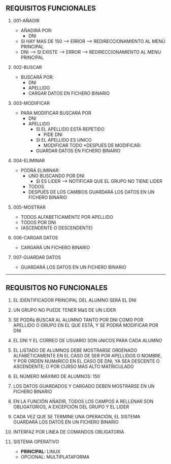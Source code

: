 ## REQUISITOS FUNCIONALES

1. 001-AÑADIR
	* AÑADIRÁ POR:
	    * DNI
	* SI HAY MAS DE 150 --> ERROR --> REDIRECCIONAMIENTO AL MENÚ PRINCIPAL
	* DNI --> SI EXISTE --> ERROR --> REDIRECCIONAMIENTO AL MENU PRINCIPAL

2. 002-BUSCAR 
	* BUSCARÁ POR:
	    * DNI
		* APELLIDO
		* CARGAR DATOS EN FICHERO BINARIO

3. 003-MODIIFICAR 
	* PARA MODIFICAR BUSCARÁ POR
		* DNI
	    * APELLIDO	
			* SI EL APELLIDO ESTÁ REPETIDO
				* PIDE DNI
			* SI EL APELLIDO ES UNICO
				* MODIFICAR TODO
        *DESPUÉS DE MODIFICAR:
		    * GUARDAR DATOS EN FICHERO BINARIO

4. 004-ELIMINAR
    * PODRÁ ELIMINAR:
		* UNO
		    BUSCANDO POR DNI
		    * SI ES LIDER --> NOTIFICAR QUE EL GRUPO NO TIENE LIDER
		* TODOS
	   * DESPUÉS DE LOS CAMBIOS GUARDARÁ LOS DATOS EN UN FICHERO BINARIO

5. 005-MOSTRAR
	* TODOS ALFABETICAMENTE POR APELLIDO
	* TODOS POR DNI
	* (ASCENDENTE O DESCENDENTE)

6. 006-CARGAR DATOS
    * CARGARÁ UN FICHERO BINARIO

7. 007-GUARDAR DATOS
    * GUARDARÁ LOS DATOS EN UN FICHERO BINARIO  
    
    
---

## REQUISITOS NO FUNCIONALES
1. EL IDENTIFICADOR PRINCIPAL DEL ALUMNO SERÁ EL DNI

2. UN GRUPO NO PUEDE TENER MáS DE UN LIDER

3. SE PODRá BUSCAR AL ALUMNO TANTO POR DNI COMO POR APELLIDO O GRUPO EN EL QUE ESTÁ, Y SE PODRÁ MODIFICAR POR DNI

4. EL DNI Y EL CORREO DE USUARIO SON úNICOS PARA CADA ALUMNO

5. EL LISTADO DE ALUMNOS DEBE MOSTRARSE ORDENADO ALFABÉTICAMENTE EN EL CASO DE SER POR APELLIDOS O NOMBRE, Y POR ORDEN NUMéRICO EN EL CASO DE DNI, YA SEA DESCENTE O ASCENDENTE; O POR CURSO MÁS ALTO MATRICULADO

6. EL NÚMERO MÁXIMO  DE ALUMNOS: 150

7. LOS DATOS GUARDADOS Y CARGADO DEBEN MOSTRARSE EN UN FICHERO BINARIO

8. EN LA FUNCIÓN AÑADIR, TODOS LOS CAMPOS A RELLENAR SON OBLIGATORIOS, A EXCEPCIÓN DEL GRUPO Y EL LIDER

9. CADA VEZ QUE SE TERMINE UNA OPERACIÓN, EL SISTEMA GUARDARÁ LOS DATOS EN UN FICHERO BINARIO

10. INTERFAZ POR LINEA DE COMANDOS OBLIGATORIA

11. SISTEMA OPERATIVO 
	* **PRINCIPAL:** LINUX
	* OPCIONAL: MULTIPLATAFORMA 
